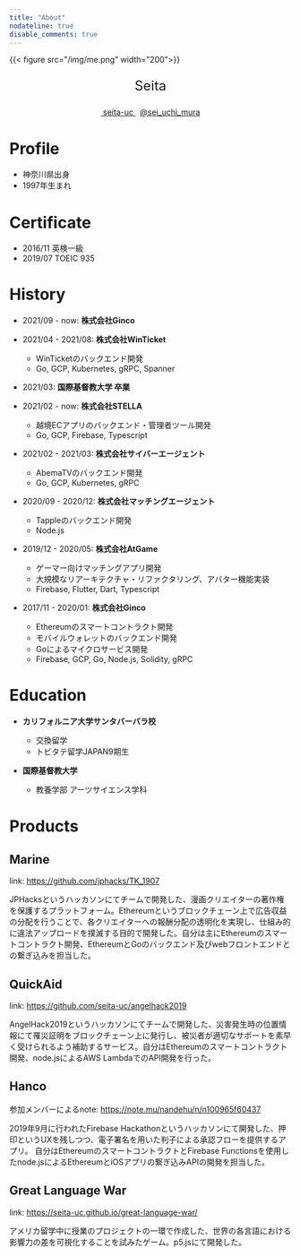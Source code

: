 ```yaml
---
title: "About"
nodateline: true
disable_comments: true
---
```


{{< figure src="/img/me.png" width="200">}}

<center>
  <p style="text-align:center;font-size:1.5rem;">Seita</p>
  <div class="details">
    <a class="item" href="https://github.com/seita-uc" target="_blank">
      <span class="iconfont icon-github"></span>
      &nbsp;seita-uc
    </a>
    <span>&nbsp;</span>
    <a class="item" href="https://twitter.com/sei_uchi_mura" target="_blank">
      <span class="iconfont icon-twitter"></span>
      @sei_uchi_mura
    </a>
  </div>
</center>

# Profile
- 神奈川県出身
- 1997年生まれ

# Certificate
- 2016/11 英検一級
- 2019/07 TOEIC 935

# History
- 2021/09 - now: **株式会社Ginco**

- 2021/04 - 2021/08: **株式会社WinTicket**
  - WinTicketのバックエンド開発
  - Go, GCP, Kubernetes, gRPC, Spanner

- 2021/03: **国際基督教大学 卒業**

- 2021/02 - now: **株式会社STELLA**
  - 越境ECアプリのバックエンド・管理者ツール開発
  - Go, GCP, Firebase, Typescript

- 2021/02 - 2021/03: **株式会社サイバーエージェント**
  - AbemaTVのバックエンド開発
  - Go, GCP, Kubernetes, gRPC

- 2020/09 - 2020/12: **株式会社マッチングエージェント**
  - Tappleのバックエンド開発
  - Node.js

- 2019/12 - 2020/05: **株式会社AtGame**
  - ゲーマー向けマッチングアプリ開発
  - 大規模なリアーキテクチャ・リファクタリング、アバター機能実装
  - Firebase, Flutter, Dart, Typescript

- 2017/11 - 2020/01: **株式会社Ginco**
  - Ethereumのスマートコントラクト開発
  - モバイルウォレットのバックエンド開発
  - Goによるマイクロサービス開発
  - Firebase, GCP, Go, Node.js, Solidity, gRPC

# Education
- **カリフォルニア大学サンタバーバラ校**
  - 交換留学
  - トビタテ留学JAPAN9期生

- **国際基督教大学**
  - 教養学部 アーツサイエンス学科

# Products
## Marine
link: https://github.com/jphacks/TK_1907

JPHacksというハッカソンにてチームで開発した、漫画クリエイターの著作権を保護するプラットフォーム。Ethereumというブロックチェーン上で広告収益の分配を行うことで、各クリエイターへの報酬分配の透明化を実現し、仕組み的に違法アップロードを撲滅する目的で開発した。自分は主にEthereumのスマートコントラクト開発、EthereumとGoのバックエンド及びwebフロントエンドとの繋ぎ込みを担当した。

## QuickAid
link: https://github.com/seita-uc/angelhack2019

AngelHack2019というハッカソンにてチームで開発した、災害発生時の位置情報にて罹災証明をブロックチェーン上に発行し、被災者が適切なサポートを素早く受けられるよう補助するサービス。自分はEthereumのスマートコントラクト開発、node.jsによるAWS LambdaでのAPI開発を行った。

## Hanco
参加メンバーによるnote: https://note.mu/nandehu/n/n100965f60437

2019年9月に行われたFirebase Hackathonというハッカソンにて開発した、押印というUXを残しつつ、電子署名を用いた判子による承認フローを提供するアプリ。 自分はEthereumのスマートコントラクトとFirebase Functionsを使用したnode.jsによるEthereumとiOSアプリの繋ぎ込みAPIの開発を担当した。

## Great Language War
link: https://seita-uc.github.io/great-language-war/

アメリカ留学中に授業のプロジェクトの一環で作成した、世界の各言語における影響力の差を可視化することを試みたゲーム。p5.jsにて開発した。
